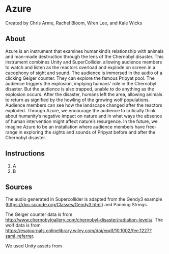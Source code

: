 # Azure

Created by Chris Arme, Rachel Bloom, Wren Lee, and Kale Wicks

## About

Azure is an instrument that examines humankind’s relationship with animals and man-made destruction through the lens of the Chernobyl disaster. This instrument combines Unity and SuperCollider, allowing audience members to watch and listen as the reactors overload and explode on screen in a cacophony of sight and sound. The audience is immersed in the audio of a clicking Geiger counter. They can explore the famous Pripyat pool. The audience triggers the explosion, implying humans' role in the Chernobyl disaster. But the audience is also trapped, unable to do anything as the explosion occurs. After the disaster, humans left the area, allowing animals to return as signified by the howling of the growing wolf populations. Audience members can see how the landscape changed after the reactors exploded. 
Through Azure, we encourage the audience to critically think about humanity’s negative impact on nature and in what ways the absence of human intervention might affect nature’s resurgence.
In the future, we imagine Azure to be an installation where audience members have free-range in exploring the sights and sounds of Pripyat before and after the Chernobyl disaster.

## Instructions
1. A
1. B

## Sources

The audio generated in Supercollider is adapted from the Gendy3 example (https://doc.sccode.org/Classes/Gendy3.html) and Panning Strings. 

The Geiger counter data is from http://www.chernobylgallery.com/chernobyl-disaster/radiation-levels/. The wolf data is from https://esajournals.onlinelibrary.wiley.com/doi/epdf/10.1002/fee.1227?saml_referrer.

We used Unity assets from

